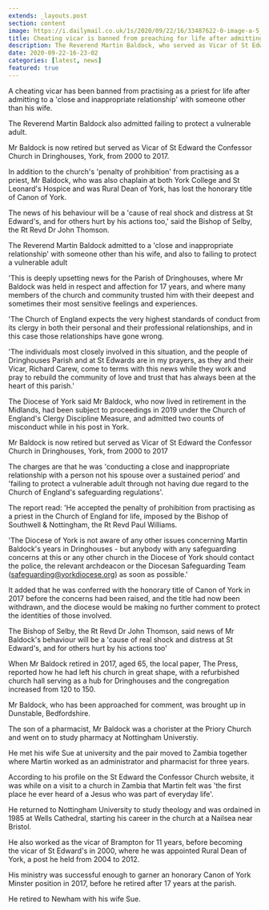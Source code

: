 ```yaml
---
extends: _layouts.post
section: content
image: https://i.dailymail.co.uk/1s/2020/09/22/16/33487622-0-image-a-5_1600788037205.jpg 
title: Cheating vicar is banned from preaching for life after admitting to an inappropriate relationship 
description: The Reverend Martin Baldock, who served as Vicar of St Edward the Confessor Church in Dringhouses, York, from 2000 to 2017, also admitted failing to protect a vulnerable adult. 
date: 2020-09-22-16-23-02 
categories: [latest, news] 
featured: true 
--- 
```

A cheating vicar has been banned from practising as a priest for life after admitting to a 'close and inappropriate relationship' with someone other than his wife. 

The Reverend Martin Baldock also admitted failing to protect a vulnerable adult.

Mr Baldock is now retired but served as Vicar of St Edward the Confessor Church in Dringhouses, York, from 2000 to 2017.

In addition to the church's 'penalty of prohibition' from practising as a priest, Mr Baldock, who was also chaplain at both York College and St Leonard's Hospice and was Rural Dean of York, has lost the honorary title of Canon of York.

The news of his behaviour will be a 'cause of real shock and distress at St Edward's, and for others hurt by his actions too,' said the Bishop of Selby, the Rt Revd Dr John Thomson.

The Reverend Martin Baldock admitted to a 'close and inappropriate relationship' with someone other than his wife, and also to failing to protect a vulnerable adult

'This is deeply upsetting news for the Parish of Dringhouses, where Mr Baldock was held in respect and affection for 17 years, and where many members of the church and community trusted him with their deepest and sometimes their most sensitive feelings and experiences.

'The Church of England expects the very highest standards of conduct from its clergy in both their personal and their professional relationships, and in this case those relationships have gone wrong.

'The individuals most closely involved in this situation, and the people of Dringhouses Parish and at St Edwards are in my prayers, as they and their Vicar, Richard Carew, come to terms with this news while they work and pray to rebuild the community of love and trust that has always been at the heart of this parish.'

The Diocese of York said Mr Baldock, who now lived in retirement in the Midlands, had been subject to proceedings in 2019 under the Church of England's Clergy Discipline Measure, and admitted two counts of misconduct while in his post in York.

Mr Baldock is now retired but served as Vicar of St Edward the Confessor Church in Dringhouses, York, from 2000 to 2017

The charges are that he was 'conducting a close and inappropriate relationship with a person not his spouse over a sustained period' and 'failing to protect a vulnerable adult through not having due regard to the Church of England's safeguarding regulations'.

The report read: 'He accepted the penalty of prohibition from practising as a priest in the Church of England for life, imposed by the Bishop of Southwell & Nottingham, the Rt Revd Paul Williams.

'The Diocese of York is not aware of any other issues concerning Martin Baldock's years in Dringhouses - but anybody with any safeguarding concerns at this or any other church in the Diocese of York should contact the police, the relevant archdeacon or the Diocesan Safeguarding Team (safeguarding@yorkdiocese.org) as soon as possible.'

It added that he was conferred with the honorary title of Canon of York in 2017 before the concerns had been raised, and the title had now been withdrawn, and the diocese would be making no further comment to protect the identities of those involved.

The Bishop of Selby, the Rt Revd Dr John Thomson, said news of Mr Baldock's behaviour will be a 'cause of real shock and distress at St Edward's, and for others hurt by his actions too'

When Mr Baldock retired in 2017, aged 65, the local paper, The Press, reported how he had left his church in great shape, with a refurbished church hall serving as a hub for Dringhouses and the congregation increased from 120 to 150.

Mr Baldock, who has been approached for comment, was brought up in Dunstable, Bedfordshire.

The son of a pharmacist, Mr Baldock was a chorister at the Priory Church and went on to study pharmacy at Nottingham Universtiy. 

He met his wife Sue at university and the pair moved to Zambia together where Martin worked as an administrator and pharmacist for three years.

According to his profile on the St Edward the Confessor Church website, it was while on a visit to a church in Zambia that Martin felt was 'the first place he ever heard of a Jesus who was part of everyday life'.

He returned to Nottingham University to study theology and was ordained in 1985 at Wells Cathedral, starting his career in the church at a Nailsea near Bristol.

He also worked as the vicar of Brampton for 11 years, before becoming the vicar of St Edward's in 2000, where he was appointed Rural Dean of York, a post he held from 2004 to 2012.

His ministry was successful enough to garner an honorary Canon of York Minster position in 2017, before he retired after 17 years at the parish.

He retired to Newham with his wife Sue.  

